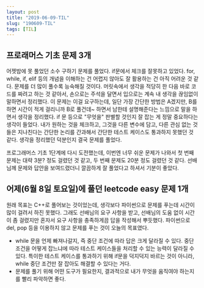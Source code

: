 ```yaml
---
layout: post
title: "2019-06-09-TIL"
slug: "190609-TIL"
tags: [TIL]
---
```


## 프로래머스 기초 문제 3개
어젯밤에 못 풀었던 소수 구하기 문제를 풀었다. if문에서 체크를 잘못하고 있었다. for, while, if, elif 등의 개념을 이해하는 건 어렵지 않아도 잘 활용하는 건 아직 어려운 것 같다. 문제를 더 많이 풀수록 능숙해질 것이다. 머릿속에서 생각을 적당히 한 다음 바로 코드를 짜려고 하는 것 같아서, 손으로는 주석을 달면서 입으로는 계속 내 생각을 끊임없이 말하면서 정리했다. 이 문제는 이걸 요구하는데, 일단 가장 간단한 방법은 A겠지만, B를 하면 시간이 적게 걸리니까 B로 풀건데~ 하면서 남한테 설명해준다는 느낌으로 말을 하면서 생각을 정리했다. 
if 문 등으로 "무엇을" 판별할 것인지 잘 잡는 게 정말 중요하다는 생각이 들었다. 내가 원하는 것을 체크하고, 그것을 다른 변수에 담고, 다른 관심 없는 것들은 지나친다는 간단한 논리를 간과해서 간단한 테스트 케이스도 통과하지 못했던 것 같다. 생각을 정리했던 덕분인지 결국 문제를 풀었다.  

프로그래머스 기초 1단계에 다시 도전했는데, 이번엔 너무 쉬운 문제가 나와서 첫 번째 문제는 대략 3분? 정도 걸렸던 것 같고, 두 번째 문제도 20분 정도 걸렸던 것 같다. 선배님께 문제와 답안을 보여드렸더니 깔끔하게 잘 풀었다고 하셔서 기분이 좋았다. 

## 어제(6월 8일 토요일)에 풀던 leetcode easy 문제 1개
원래 목표는 C++로 풀어보는 것이었는데, 생각보다 파이썬으로 문제를 푸는데 시간이 많이 걸려서 하진 못했다. 그래도 선배님의 요구 사항을 받고, 선배님의 도움 없이 시간이 좀 걸렸지만 혼자서 요구 사항을 충족하게끔 답을 작성해서 뿌듯했다. 파이썬으로 del, pop 등을 이용하지 않고 문제를 푸는 것이 오늘의 목표였다.   
* while 문을 언제 빠져나갈지, 즉 중단 조건에 따라 답은 크게 달라질 수 있다. 중단 조건을 어떻게 잡느냐에 따라 테스트 케이스들을 처리할 수 있는 능력이 달라질 수 있다. 특이한 테스트 케이스를 통과하기 위해 if문을 덕지덕지 바르는 것이 아니라, while 중단 조건만 잘 잡아도 해결할 수 있다는 거다.
* 문제를 풀기 위해 어떤 도구가 필요한지, 결과적으로 내가 무엇을 움직여야 하는지를 빨리 파악하면 좋다. 
